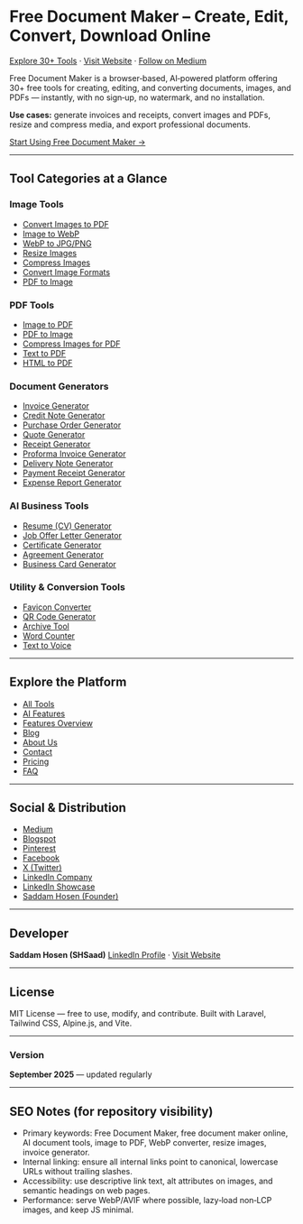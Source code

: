# Free Document Maker – Create, Edit, Convert, Download Online

[Explore 30+ Tools](https://www.freedocumentmaker.com/tools) · [Visit Website](https://www.freedocumentmaker.com) · [Follow on Medium](https://freedocumentmaker.medium.com)

Free Document Maker is a browser‑based, AI‑powered platform offering 30+ free tools for creating, editing, and converting documents, images, and PDFs — instantly, with no sign‑up, no watermark, and no installation.

**Use cases:** generate invoices and receipts, convert images and PDFs, resize and compress media, and export professional documents.

[Start Using Free Document Maker →](https://www.freedocumentmaker.com)

---

## Tool Categories at a Glance

### Image Tools

* [Convert Images to PDF](https://www.freedocumentmaker.com/image-to-pdf)
* [Image to WebP](https://www.freedocumentmaker.com/image-to-webp)
* [WebP to JPG/PNG](https://www.freedocumentmaker.com/webp-to-image)
* [Resize Images](https://www.freedocumentmaker.com/resize-images)
* [Compress Images](https://www.freedocumentmaker.com/compress-images)
* [Convert Image Formats](https://www.freedocumentmaker.com/convert-images)
* [PDF to Image](https://www.freedocumentmaker.com/pdf-to-image)

### PDF Tools

* [Image to PDF](https://www.freedocumentmaker.com/image-to-pdf)
* [PDF to Image](https://www.freedocumentmaker.com/pdf-to-image)
* [Compress Images for PDF](https://www.freedocumentmaker.com/compress-images)
* [Text to PDF](https://www.freedocumentmaker.com/text-to-pdf)
* [HTML to PDF](https://www.freedocumentmaker.com/html-to-pdf)

### Document Generators

* [Invoice Generator](https://www.freedocumentmaker.com/invoice-generator)
* [Credit Note Generator](https://www.freedocumentmaker.com/credit-note-generator)
* [Purchase Order Generator](https://www.freedocumentmaker.com/purchase-order-generator)
* [Quote Generator](https://www.freedocumentmaker.com/quote-generator)
* [Receipt Generator](https://www.freedocumentmaker.com/receipt-generator)
* [Proforma Invoice Generator](https://www.freedocumentmaker.com/proforma-invoice-generator)
* [Delivery Note Generator](https://www.freedocumentmaker.com/delivery-note-generator)
* [Payment Receipt Generator](https://www.freedocumentmaker.com/payment-receipt-generator)
* [Expense Report Generator](https://www.freedocumentmaker.com/expense-report-generator)

### AI Business Tools

* [Resume (CV) Generator](https://www.freedocumentmaker.com/cv-generator)
* [Job Offer Letter Generator](https://www.freedocumentmaker.com/job-offer-letter-generator)
* [Certificate Generator](https://www.freedocumentmaker.com/certificate-generator)
* [Agreement Generator](https://www.freedocumentmaker.com/agreement-generator)
* [Business Card Generator](https://www.freedocumentmaker.com/business-card-generator)

### Utility & Conversion Tools

* [Favicon Converter](https://www.freedocumentmaker.com/favicon-converter)
* [QR Code Generator](https://www.freedocumentmaker.com/qr-code-generator)
* [Archive Tool](https://www.freedocumentmaker.com/archive-tool)
* [Word Counter](https://www.freedocumentmaker.com/word-counter)
* [Text to Voice](https://www.freedocumentmaker.com/text-to-voice)

---

## Explore the Platform

* [All Tools](https://www.freedocumentmaker.com/tools)
* [AI Features](https://www.freedocumentmaker.com/ai-powered-tools)
* [Features Overview](https://www.freedocumentmaker.com/features)
* [Blog](https://www.freedocumentmaker.com/blogs)
* [About Us](https://www.freedocumentmaker.com/about)
* [Contact](https://www.freedocumentmaker.com/contact)
* [Pricing](https://www.freedocumentmaker.com/pricing)
* [FAQ](https://www.freedocumentmaker.com/faq)

---

## Social & Distribution

* [Medium](https://freedocumentmaker.medium.com)
* [Blogspot](https://freedocumentmaker.blogspot.com)
* [Pinterest](https://www.pinterest.com/freedocumentmaker)
* [Facebook](https://www.facebook.com/freedocumentmaker)
* [X (Twitter)](https://x.com/freedocmaker)
* [LinkedIn Company](https://www.linkedin.com/company/free-document-maker/)
* [LinkedIn Showcase](https://www.linkedin.com/showcase/free-document-maker-online)
* [Saddam Hosen (Founder)](https://www.linkedin.com/in/saddamhosensaad/)

---

## Developer

**Saddam Hosen (SHSaad)**
[LinkedIn Profile](https://www.linkedin.com/in/saddamhosensaad) · [Visit Website](https://www.freedocumentmaker.com)

---

## License

MIT License — free to use, modify, and contribute.
Built with Laravel, Tailwind CSS, Alpine.js, and Vite.

---

### Version

**September 2025** — updated regularly

---

## SEO Notes (for repository visibility)

* Primary keywords: Free Document Maker, free document maker online, AI document tools, image to PDF, WebP converter, resize images, invoice generator.
* Internal linking: ensure all internal links point to canonical, lowercase URLs without trailing slashes.
* Accessibility: use descriptive link text, alt attributes on images, and semantic headings on web pages.
* Performance: serve WebP/AVIF where possible, lazy‑load non‑LCP images, and keep JS minimal.
